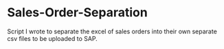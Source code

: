 # Sales-Order-Separation
Script I wrote to separate the excel of sales orders into their own separate csv files to be uploaded to SAP.
